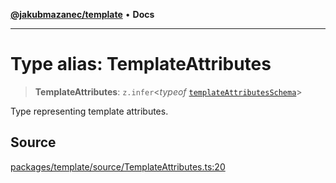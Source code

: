 [**@jakubmazanec/template**](../README.md) • **Docs**

---

# Type alias: TemplateAttributes

> **TemplateAttributes**: `z.infer`\<_typeof_
> [`templateAttributesSchema`](../variables/templateAttributesSchema.md)\>

Type representing template attributes.

## Source

[packages/template/source/TemplateAttributes.ts:20](https://github.com/jakubmazanec/js-tools/blob/7be96c9bc335915647cfe729050b17fe2580309a/packages/template/source/TemplateAttributes.ts#L20)
